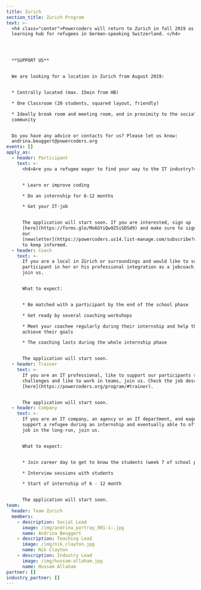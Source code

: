 ```yaml
---
title: Zurich
section_title: Zurich Program
text: >-
  <h4 class="center">Powercoders will return to Zurich in fall 2019 as a digital
  learning hub for refugees in German-speaking Switzerland. </h4>




  **SUPPORT US**


  We are looking for a location in Zurich from August 2019: 


  * Centrally located (max. 15min from HB)

  * One Classroom (20 students, squared layout, friendly)

  * Ideally break room and meeting room, and in proximity to the social/tech
  community


  Do you have any advice or contacts for us? Please let us know:
  andrina.beuggert@powercoders.org
events: []
apply_as:
  - header: Participant
    text: >-
      <h4>Are you a refugee eager to find your way to the IT industry?</h4>


      * Learn or improve coding 

      * Do an internship for 6-12 months

      * Get your IT-job


      The application will start soon. If you are interested, sign up
      [here](https://forms.gle/Mo6GYiQw9ZSsSDSd9) and make sure to sign up to
      our
      [newsletter](https://powercoders.us14.list-manage.com/subscribe?u=2a42a364dd3183e63617d355b&id=dd4d5d82f8)
      to keep informed.
  - header: Coach
    text: >-
      If you are a local in Zürich or surroundings and would like to support a
      participant in her or his professional integration as a jobcoach, please
      join us.


      What to expect: 


      * Be matched with a participant by the end of the school phase

      * Get ready by several coaching workshops

      * Meet your coachee regularly during their internship and help them to
      achieve their goals

      * The coaching lasts during the whole internship phase


      The application will start soon.
  - header: Trainer
    text: >-
      If you are an IT professional, like to support our participants solving IT
      challenges and like to work in teams, join us. Check the job description
      [here](https://powercoders.org/program/#trainer).


      The application will start soon.
  - header: Company
    text: >-
      If you are an IT company, an agency or an IT department, and eager to
      support a refugee during an internship and eventually able to offer an IT
      job in the long-run, join us.


      What to expect:  


      * Join career day to get to know the students (week 7 of school phase)

      * Interview sessions with students 

      * Start of internship of 6 - 12 month


      The application will start soon.
team:
  header: Team Zurich
  members:
    - description: Social Lead
      image: /img/andrina_portray_001-1-.jpg
      name: Andrina Beuggert
    - description: Teaching Lead
      image: /img/nik_clayton.jpg
      name: Nik Clayton
    - description: Industry Lead
      image: /img/hussam-allaham.jpg
      name: Hussam Allaham
partner: []
industry_partner: []
---
```


